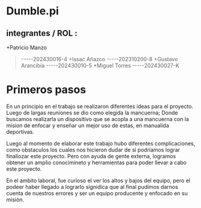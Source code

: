 # Dumble.pi

## integrantes / ROL :
+Patricio Manzo     
>-----202430016-4
+Issac Añazco
>-----202310200-8
+Gustavo Arancibia
>-----202430010-5
+Miguel Torres
>-----202430027-K

# Primeros pasos 

En un principio en el trabajo se realizaron diferentes ideas para el proyecto. Luego de largas reuniones se dio como elegida la mancuerna; Donde buscamos realizarla un dispositivo que se acopla a una mancuerna con la mision de enfocar y enseñar un mejor uso de estas, en manualida deportivas. 

Luego al momento de elaborar este trabajo hubo diferentes complicaciones, como obstaculos los cuales nos hicieron dudar de si podríamos lograr finaliozar este proyecto. Pero con ayuda de gente externa, logramos obtener un amplio conocimineto y herramientas para poder llevar a cabo este proyecto.

En el ambito laboral, fue curioso el ver los altos y bajos del equipo, pero el podeer haber llegado a lograrlo signidica que al final pudimos darnos cuenta de nuestros errores y ser un equipo producente y enfocado en su misión.
